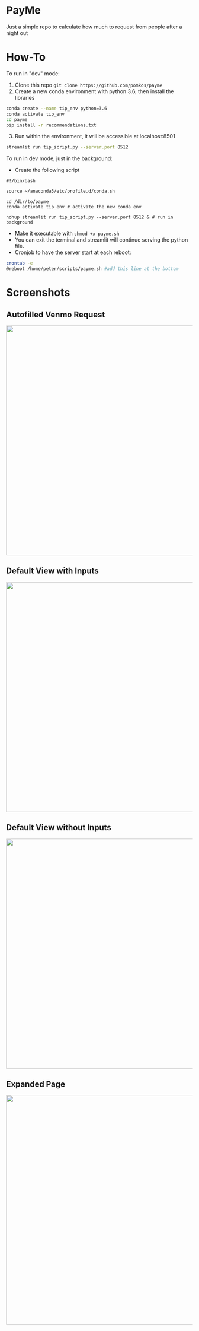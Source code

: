 # PayMe
Just a simple repo to calculate how much to request from people after a night out

# How-To

To run in "dev" mode:

1. Clone this repo `git clone https://github.com/pomkos/payme`
2. Create a new conda environment with python 3.6, then install the libraries
  ```bash
  conda create --name tip_env python=3.6
  conda activate tip_env
  cd payme
  pip install -r recommendations.txt
  ```
3. Run within the environment, it will be accessible at localhost:8501
  ```bash
  streamlit run tip_script.py --server.port 8512 
  ```
To run in dev mode, just in the background:

* Create the following script
```
#!/bin/bash

source ~/anaconda3/etc/profile.d/conda.sh

cd /dir/to/payme
conda activate tip_env # activate the new conda env

nohup streamlit run tip_script.py --server.port 8512 & # run in background
```
* Make it executable with `chmod +x payme.sh`
* You can exit the terminal and streamlit will continue serving the python file. 
* Cronjob to have the server start at each reboot:
```bash
crontab -e
@reboot /home/peter/scripts/payme.sh #add this line at the bottom
```

# Screenshots

## Autofilled Venmo Request
<img src="https://github.com/pomkos/payme/blob/main/images/venmo.png" width="620">

## Default View with Inputs
<img src="https://github.com/pomkos/payme/blob/main/images/yes_input.png" width="620">

## Default View without Inputs
<img src="https://github.com/pomkos/payme/blob/main/images/no_input.png" width="620">

## Expanded Page
<img src="https://github.com/pomkos/payme/blob/main/images/whole_page.png" width="620">

